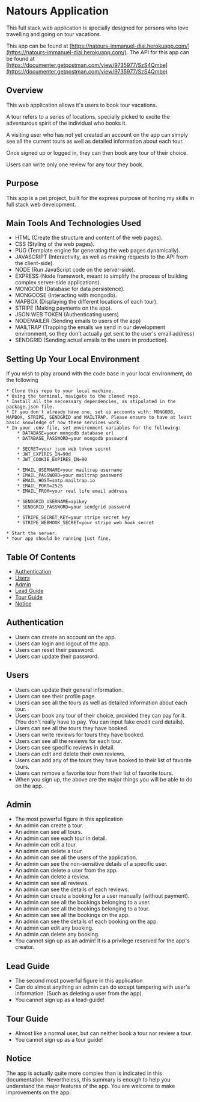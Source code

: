 # Natours Application

This full stack web application is specially designed for persons who love travelling and going on tour vacations.

This app can be found at [https://natours-immanuel-diai.herokuapp.com/](https://natours-immanuel-diai.herokuapp.com/).
The API for this app can be found at [https://documenter.getpostman.com/view/9735977/SzS4Qmbe](https://documenter.getpostman.com/view/9735977/SzS4Qmbe)

## Overview
This web application allows it's users to book tour vacations.

A tour refers to a series of locations, specially picked to excite the adventurous spirit of the individual who books it.

A visiting user who has not yet created an account on the app can simply see all the current tours as well as detailed information about each tour.

Once signed up or logged in, they can then book any tour of their choice.

Users can write only one review for any tour they book.

## Purpose
This app is a pet project, built for the express purpose of honing my skills in full stack web development.

## Main Tools And Technologies Used
* HTML (Create the structure and content of the web pages).
* CSS (Styling of the web pages).
* PUG (Template engine for generating the web pages dynamically).
* JAVASCRIPT (Interactivity, as well as making requests to the API from the client-side).
* NODE (Run JavaScript code on the server-side).
* EXPRESS (Node framework, meant to simplify the process of building complex server-side applications).
* MONGODB (Database for data persistence).
* MONGOOSE (Interacting with mongodb).
* MAPBOX (Displaying the different locations of each tour).
* STRIPE (Making payments on the app).
* JSON WEB TOKEN (Authenticating users)
* NODEMAILER (Sending emails to users of the app)
* MAILTRAP (Trapping the emails we send in our development environment, so they don't actually get sent to the user's email address)
* SENDGRID (Sending actual emails to the users in production).

## Setting Up Your Local Environment
If you wish to play around with the code base in your local environment, do the following
```
* Clone this repo to your local machine.
* Using the terminal, navigate to the cloned repo.
* Install all the neccessary dependencies, as stipulated in the package.json file.
* If you don't already have one, set up accounts with: MONGODB, MAPBOX, STRIPE, SENDGRID and MAILTRAP. Please ensure to have at least basic knowledge of how these services work.
* In your .env file, set environment variables for the following:
    * DATABASE=your mongodb database url
    * DATABASE_PASSWORD=your mongodb password

    * SECRET=your json web token secret
    * JWT_EXPIRES_IN=90d
    * JWT_COOKIE_EXPIRES_IN=90

    * EMAIL_USERNAME=your mailtrap username
    * EMAIL_PASSWORD=your mailtrap password
    * EMAIL_HOST=smtp.mailtrap.io
    * EMAIL_PORT=2525
    * EMAIL_FROM=your real life email address

    * SENDGRID_USERNAME=apikey
    * SENDGRID_PASSWORD=your sendgrid password

    * STRIPE_SECRET_KEY=your stripe secret key
    * STRIPE_WEBHOOK_SECRET=your stripe web hook secret

* Start the server.
* Your app should be running just fine.
```

## Table Of Contents
- [Authentication](#authentication)
- [Users](#users)
- [Admin](#admin)
- [Lead Guide](#lead-guide)
- [Tour Guide](#tour-guide)
- [Notice](#notice)

## Authentication
* Users can create an account on the app.
* Users can login and logout of the app.
* Users can reset their password.
* Users can update their password.

## Users
* Users can update their general information.
* Users can see their profile page.
* Users can see all the tours as well as detailed information about each tour.
* Users can book any tour of their choice, provided they can pay for it. (You don't really have to pay. You can input fake credit card details).
* Users can see all the tours they have booked.
* Users can write reviews for tours they have booked.
* Users can see all the reviews for each tour.
* Users can see specific reviews in detail.
* Users can edit and delete their own reviews.
* Users can add any of the tours they have booked to their list of favorite tours.
* Users can remove a favorite tour from their list of favorite tours.
* When you sign up, the above are the major things you will be able to do on the app.

## Admin
* The most powerful figure in this application
* An admin can create a tour.
* An admin can see all tours.
* An admin can see each tour in detail.
* An admin can edit a tour.
* An admin can delete a tour.
* An admin can see all the users of the application.
* An admin can see the non-sensitive details of a specific user.
* An admin can delete a user from the app.
* An admin can delete a review.
* An admin can see all reviews.
* An admin can see the details of each reviews.
* An admin can create a booking for a user manually (without payment).
* An admin can see all the bookings belonging to a user.
* An admin can see all the bookings belonging to a tour.
* An admin can see all the bookings on the app.
* An admin can see the details of each booking on the app.
* An admin can edit any booking.
* An admin can delete any booking.
* You cannot sign up as an admin! It is a privilege reserved for the app's creator.

## Lead Guide
* The second most powerful figure in this application
* Can do almost anything an admin can do except tampering with user's information. (Such as deleting a user from the app).
* You cannot sign up as a lead-guide!

## Tour Guide
* Almost like a normal user, but can neither book a tour nor review a tour.
* You cannot sign up as a tour guide!

## Notice
The app is actually quite more complex than is indicated in this documentation.
Nevertheless, this summary is enough to help you understand the major features of the app.
You are welcome to make improvements on the app.
